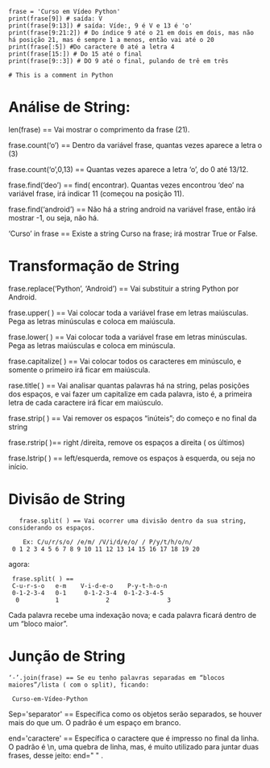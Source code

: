     frase = 'Curso em Vídeo Python'
    print(frase[9]) # saída: V
    print(frase[9:13]) # saída: Víde:, 9 é V e 13 é 'o'
    print(frase[9:21:2]) # Do índice 9 até o 21 em dois em dois, mas não há posição 21, mas é sempre 1 a menos, então vai até o 20
    print(frase[:5]) #Do caractere 0 até a letra 4
    print(frase[15:]) # Do 15 até o final
    print(frase[9::3]) # DO 9 até o final, pulando de trê em três

    # This is a comment in Python

# Análise de String:
len(frase) == Vai mostrar o comprimento da frase (21).

frase.count(‘o’) == Dentro da variável frase, quantas vezes aparece a letra o (3)

frase.count(‘o’,0,13) == Quantas vezes aparece a letra ‘o’, do 0 até 13/12.

 frase.find(‘deo’) ==  find( encontrar). Quantas vezes encontrou ‘deo’ na variável frase, irá indicar 11 (começou na posição 11).

frase.find(‘android’) == Não há a string android na variável frase, então irá mostrar -1, ou seja, não há.

‘Curso’ in frase == Existe a string Curso na frase; irá mostrar True or False.

# Transformação de String
frase.replace(‘Python’, ‘Android’) == Vai substituir a string Python por Android.

frase.upper( ) == Vai colocar toda a variável frase em letras maiúsculas. Pega as letras minúsculas e coloca em maiúscula.

frase.lower( ) == Vai colocar toda a variável frase em letras minúsculas. Pega as letras maiúsculas e coloca em minúscula.

frase.capitalize( ) == Vai colocar todos os caracteres em minúsculo, e somente o primeiro irá ficar em maiúscula.

rase.title( ) == Vai analisar quantas palavras há na string, pelas posições dos espaços, e vai fazer um capitalize em cada palavra, isto é, a primeira letra de cada caractere irá ficar em maiúsculo. 

frase.strip( ) == Vai remover os espaços “inúteis”; do começo e no final da string

frase.rstrip( )== right /direita, remove os espaços a direita ( os últimos)

frase.lstrip( ) == left/esquerda, remove os espaços à esquerda, ou seja no início. 

# Divisão de String
       frase.split( ) == Vai ocorrer uma divisão dentro da sua string, considerando os espaços.

        Ex: C/u/r/s/o/ /e/m/ /V/i/d/e/o/ / P/y/t/h/o/n/
     0 1 2 3 4 5 6 7 8 9 10 11 12 13 14 15 16 17 18 19 20 

agora:  

     frase.split( ) ==
     C-u-r-s-o   e-m    V-i-d-e-o    P-y-t-h-o-n
     0-1-2-3-4   0-1     0-1-2-3-4  0-1-2-3-4-5
      0          1             2                3

Cada palavra recebe uma indexação nova; e cada palavra ficará dentro de um “bloco maior”. 

# Junção de String
    ‘-’.join(frase) == Se eu tenho palavras separadas em “blocos maiores”/lista ( com o split), ficando:

     Curso-em-Vídeo-Python


Sep='separator' == Específica como os objetos serão separados, se houver mais do que um. O padrão é um espaço em branco.

end='caractere' == Específica o caractere que é impresso no final da linha. O padrão é \n, uma quebra de linha, mas, é muito utilizado para juntar duas frases, desse jeito: end=" " .